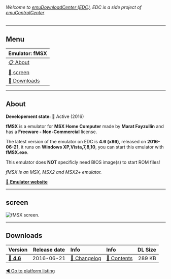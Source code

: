 ###### Welcome to [emuDownloadCenter (EDC)](https://github.com/PhoenixInteractiveNL/emuDownloadCenter/wiki/), EDC is a side project of [emuControlCenter](https://github.com/PhoenixInteractiveNL/emuControlCenter/wiki/)
***
## Menu
| **Emulator: fMSX** |
|:---------|
| [:clipboard: About](#about) |
| [:sunrise: screen](#screen) |
| [:floppy_disk: Downloads](#downloads) |
***
## About
**Developement state:** :large_blue_circle: Active (2016)

**fMSX** is a emulator for **MSX Home Computer** made by **Marat Fayzullin** and has a **Freeware - Non-Commercial** license.

The latest version of the emulator on EDC is **4.6 (x86)**, released on **2016-06-21**, it runs on **Windows XP,Vista,7,8,10**, you can start this emulator with **fMSX.exe**.

This emulator does **NOT** specificly need BIOS image(s) to start ROM files!

_fMSX is an MSX, MSX2 and MSX2+ emulator._

[:link: **Emulator website**](http://fms.komkon.org)
***
## screen
![](https://raw.githubusercontent.com/PhoenixInteractiveNL/emuDownloadCenter/master/hooks/fmsx/emulator_screen_01.jpg "fMSX screen.")
***
## Downloads
| Version  | Release date  | Info       | Info       | DL Size    |
|:---------|:-------------:|:-----------|:-----------|-----------:|
| [:floppy_disk: **4.6**](https://github.com/PhoenixInteractiveNL/edc-repo0004/raw/master/fmsx/4.6.7z) | 2016-06-21 | [:page_facing_up: Changelog](https://github.com/PhoenixInteractiveNL/edc-repo0004/blob/master/fmsx/4.6_changelog.txt) | [:mag_right: Contents](https://github.com/PhoenixInteractiveNL/edc-repo0004/blob/master/fmsx/4.6_contents.txt) | 289 KB |

[:arrow_backward: Go to platform listing](https://github.com/PhoenixInteractiveNL/emuDownloadCenter/wiki/EDC-Platform-List)

